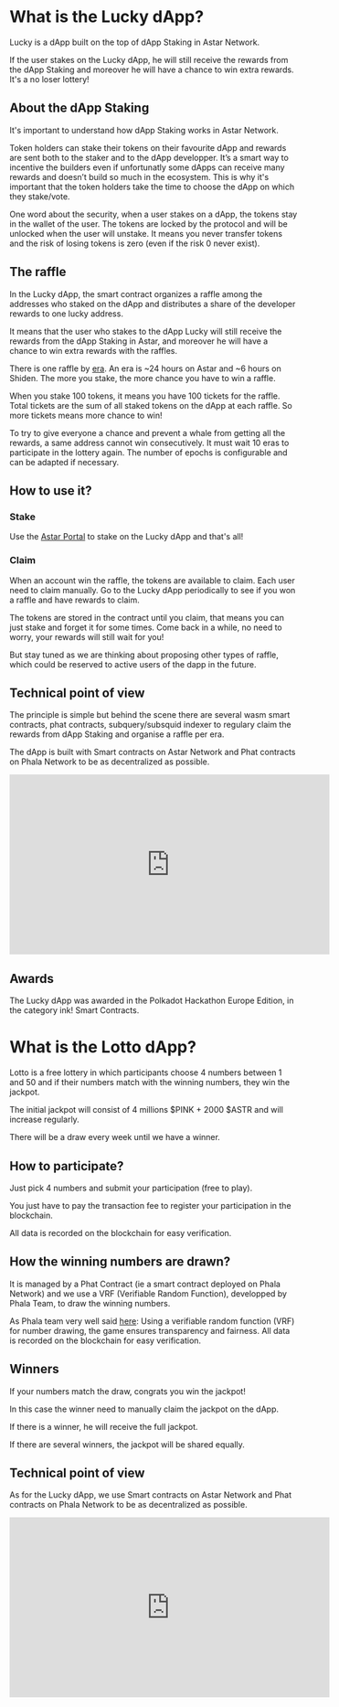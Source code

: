 # What is the Lucky dApp?

Lucky is a dApp built on the top of dApp Staking in Astar Network.

If the user stakes on the Lucky dApp, he will still receive the rewards from the dApp Staking and moreover he will have a chance to win extra rewards. It's a no loser lottery!

## About the dApp Staking

It's important to understand how dApp Staking works in Astar Network.

Token holders can stake their tokens on their favourite dApp and rewards are sent both to the staker and to the dApp developper. It’s a smart way to incentive the builders even if unfortunatly some dApps can receive many rewards and doesn’t build so much in the ecosystem. This is why it's important that the token holders take the time to choose the dApp on which they stake/vote.

One word about the security, when a user stakes on a dApp, the tokens stay in the wallet of the user. The tokens are locked by the protocol and will be unlocked when the user will unstake. It means you never transfer tokens and the risk of losing tokens is zero (even if the risk 0 never exist).

## The raffle

In the Lucky dApp, the smart contract organizes a raffle among the addresses who staked on the dApp and distributes a share of the developer rewards to one lucky address.

It means that the user who stakes to the dApp Lucky will still receive the rewards from the dApp Staking in Astar, and moreover he will have a chance to win extra rewards with the raffles.

There is one raffle by [era](https://support.polkadot.network/support/solutions/articles/65000168050-what-is-an-era-). An era is ~24 hours on Astar and ~6 hours on Shiden. The more you stake, the more chance you have to win a raffle.

When you stake 100 tokens, it means you have 100 tickets for the raffle. Total tickets are the sum of all staked tokens on the dApp at each raffle.
So more tickets means more chance to win!

To try to give everyone a chance and prevent a whale from getting all the rewards, a same address cannot win consecutively. It must wait 10 eras to participate in the lottery again. The number of epochs is configurable and can be adapted if necessary.

## How to use it?

### Stake

Use the [Astar Portal](https://portal.astar.network/astar/dapp-staking/dapp?dapp=zsv1gvepvmwfdshmwgczs4zyvmmwesbjwqjn4wdpuefrrpy) to stake on the Lucky dApp and that's all!

### Claim

When an account win the raffle, the tokens are available to claim. Each user need to claim manually. Go to the Lucky dApp periodically to see if you won a raffle and have rewards to claim.

The tokens are stored in the contract until you claim, that means you can just stake and forget it for some times. Come back in a while, no need to worry, your rewards will still wait for you!

But stay tuned as we are thinking about proposing other types of raffle, which could be reserved to active users of the dapp in the future.

## Technical point of view

The principle is simple but behind the scene there are several wasm smart contracts, phat contracts, subquery/subsquid indexer to regulary claim the rewards from dApp Staking and organise a raffle per era.

The dApp is built with Smart contracts on Astar Network and Phat contracts on Phala Network to be as decentralized as possible.

<iframe width="560" height="315" src="https://www.youtube.com/embed/hW4OcKYC3YM" title="YouTube video player" frameborder="0" allow="accelerometer; autoplay; clipboard-write; encrypted-media; gyroscope; picture-in-picture; web-share" allowfullscreen></iframe>

## Awards

The Lucky dApp was awarded in the Polkadot Hackathon Europe Edition, in the category ink! Smart Contracts.

# What is the Lotto dApp?

Lotto is a free lottery in which participants choose 4 numbers between 1 and 50 and if their numbers match with the winning numbers, they win the jackpot.

The initial jackpot will consist of 4 millions $PINK + 2000 $ASTR and will increase regularly.

There will be a draw every week until we have a winner.

## How to participate?

Just pick 4 numbers and submit your participation (free to play).

You just have to pay the transaction fee to register your participation in the blockchain.

All data is recorded on the blockchain for easy verification.

## How the winning numbers are drawn?

It is managed by a Phat Contract (ie a smart contract deployed on Phala Network) and we use a VRF (Verifiable Random Function), developped by Phala Team, to draw the winning numbers.

As Phala team very well said [here](https://x.com/PhalaNetwork/status/1790410734775455810): Using a verifiable random function (VRF) for number drawing, the game ensures transparency and fairness. All data is recorded on the blockchain for easy verification.

## Winners

If your numbers match the draw, congrats you win the jackpot!

In this case the winner need to manually claim the jackpot on the dApp.

If there is a winner, he will receive the full jackpot.

If there are several winners, the jackpot will be shared equally.


## Technical point of view

As for the Lucky dApp, we use Smart contracts on Astar Network and Phat contracts on Phala Network to be as decentralized as possible.

<iframe width="560" height="315" src="https://www.youtube.com/embed/2NqkHoibHDc" title="YouTube video player" frameborder="0" allow="accelerometer; autoplay; clipboard-write; encrypted-media; gyroscope; picture-in-picture; web-share" allowfullscreen></iframe>
